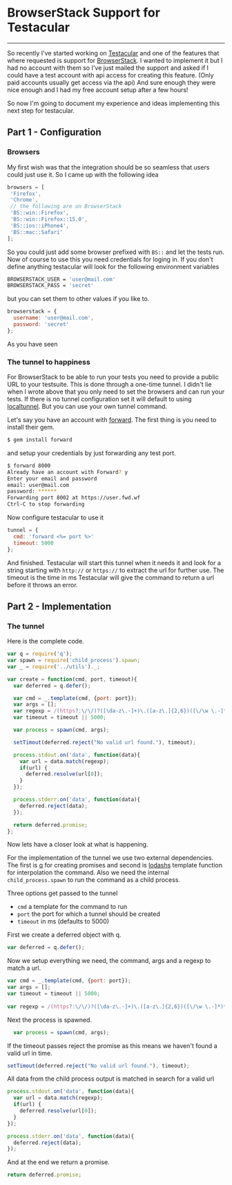 # BrowserStack Support for Testacular

----

So recently I've started working on [Testacular][1] and one of the
features that where requested is support for [BrowserStack][2]. I
wanted to implement it but I had no account with them so I've just
mailed the support and asked if I could have a test account with api
access for creating this feature. (Only paid accounts usually get
access via the api) And sure enough they were nice enough and I had my
free account setup after a few hours!

So now I'm going to document my experience and ideas implementing this
next step for testacular.

## Part 1 - Configuration

### Browsers
My first wish was that the integration should be so seamless that
users could just use it. So I came up with the following idea
``` js
browsers = [
 'Firefox',
 'Chrome',
 // the following are on BrowserStack
 'BS::win::Firefox',
 'BS::win::Firefox::15.0',
 'BS::ios::iPhone4',
 'BS::mac::Safari'
];
```
So you could just add some browser prefixed with `BS::` and let the
tests run. Now of course to use this you need credentials for loging
in. If you don't define anything testacular will look for the
following environment variables
``` bash
BROWSERSTACK_USER = 'user@mail.com'
BROWSERSTACK_PASS = 'secret'
```
but you can set them to other values if you like to.
``` js
browserstack = {
  username: 'user@mail.com',
  password: 'secret'
};
```
As you have seen 


### The tunnel to happiness
For BrowserStack to be able to run your tests you need to provide a
public URL to your testsuite. This is done through a one-time tunnel. 
I didn't lie when I wrote above that you only need to set the browsers
and can run your tests. If there is no tunnel configuration set it
will default to using [localtunnel][3]. But you can use your own
tunnel command. 

Let's say you have an account with [forward][4]. The first thing is
you need to install their gem.
``` bash
$ gem install forward
```
and setup your credentials by just forwarding any test port.
``` bash
$ forward 8000
Already have an account with Forward? y
Enter your email and password
email: user@mail.com
password: ******
Forwarding port 8002 at https://user.fwd.wf
Ctrl-C to stop forwarding
```
Now configure testacular to use it
``` js
tunnel = {
  cmd: 'forward <%= port %>'
  timeout: 5000
};
```
And finished. Testacular will start this tunnel when it needs it and
look for a string starting with `http://` or `https://` to extract the
url for further use. The timeout is the time in ms Testacular will give the
command to return a url before it throws an error.


## Part 2 - Implementation

### The tunnel

Here is the complete code.
``` js
var q = require('q');
var spawn = require('child_process').spawn;
var _ = require('../utils')._;

var create = function(cmd, port, timeout){
  var deferred = q.defer();

  var cmd = _.template(cmd, {port: port});
  var args = [];
  var regexp = /(https?:\/\/)?([\da-z\.-]+)\.([a-z\.]{2,6})([\/\w \.-]*)*\/?/;
  var timeout = timeout || 5000;

  var process = spawn(cmd, args);

  setTimout(deferred.reject("No valid url found."), timeout);

  process.stdout.on('data', function(data){
    var url = data.match(regexp);
    if(url) {
      deferred.resolve(url[0]);
    }
  });

  process.stderr.on('data', function(data){
    deferred.reject(data);
  });

  return deferred.promise;
};

```
Now lets have a closer look at what is happening.

For the implementation of the tunnel we use two external dependencies.
The first is [q][5] for creating
promises and second is [lodashs][6] template function for interpolation
the command. Also we need the internal `child_process.spawn` to run
the command as a child process.

Three options get passed to the tunnel
* `cmd` a template for the command to run
* `port` the port for which a tunnel should be created
* `timeout` in ms (defaults to 5000)

First we create a deferred object with q.
``` js
var deferred = q.defer();
```
Now we setup everything we need, the command, args and a regexp to
match a url.
``` js
var cmd = _.template(cmd, {port: port});
var args = [];
var timeout = timeout || 5000;
  
var regexp = /(https?:\/\/)?([\da-z\.-]+)\.([a-z\.]{2,6})([\/\w \.-]*)*\/?/;
```
Next the process is spawned.
``` js
  var process = spawn(cmd, args);
```
If the timeout passes reject the promise as this means
we haven't found a valid url in time.
``` js
setTimout(deferred.reject("No valid url found."), timeout);
``` 
All data from the child process output is matched
in search for a valid url
``` js
process.stdout.on('data', function(data){
  var url = data.match(regexp);
  if(url) {
    deferred.resolve(url[0]);
  }
});

process.stderr.on('data', function(data){
  deferred.reject(data);
});
```
And at the end we return a promise.
``` js
return deferred.promise;
```

[1]: https://github.com/vojtajina/testacular
[2]: http://www.browserstack.com
[3]: https://github.com/shtylman/localtunnel
[4]: https://forwardhq.com/
[5]: https://github.com/kriskowal/q
[6]: http://lodash.com/docs#template
